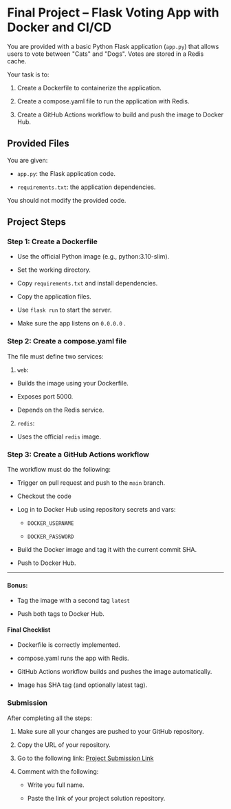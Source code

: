 # Final Project – Flask Voting App with Docker and CI/CD

You are provided with a basic Python Flask application (`app.py`) that allows users to vote between "Cats" and "Dogs". Votes are stored in a Redis cache.

  


Your task is to:

  

1. Create a Dockerfile to containerize the application.

2. Create a compose.yaml file to run the application with Redis.

3. Create a GitHub Actions workflow to build and push the image to Docker Hub.

  

## Provided Files

  

You are given:

  

-  `app.py`: the Flask application code.

-  `requirements.txt`: the application dependencies.

  

You should not modify the provided code.

  

## Project Steps

  
  
  

### Step 1: Create a Dockerfile

  

- Use the official Python image (e.g., python:3.10-slim).

- Set the working directory.

- Copy `requirements.txt` and install dependencies.

- Copy the application files.

- Use `flask run` to start the server.

- Make sure the app listens on `0.0.0.0` .

  
  
  

### Step 2: Create a compose.yaml file

  

The file must define two services:

  

1.  `web`:

- Builds the image using your Dockerfile.

- Exposes port 5000.

- Depends on the Redis service.

2. `redis`:

- Uses the official `redis` image.
  

### Step 3: Create a GitHub Actions workflow

  

The workflow must do the following:

 - Trigger on pull request and push to the `main` branch.
 
 - Checkout the code

 - Log in to Docker Hub using repository secrets and vars:

    - `DOCKER_USERNAME`
   
    -  `DOCKER_PASSWORD`

 - Build the Docker image and tag it with the current commit SHA.

 - Push to Docker Hub.

-----

#### Bonus:

- Tag the image with a second tag `latest`

- Push both tags to Docker Hub.

  
####  Final Checklist

-   Dockerfile is correctly implemented.
    
-   compose.yaml runs the app with Redis.
    
-   GitHub Actions workflow builds and pushes the image automatically.
    
-   Image has SHA tag (and optionally latest tag).
    
  

### Submission

After completing all the steps:

1.  Make sure all your changes are pushed to your GitHub repository.
    
2.  Copy the URL of your repository.
    
3.  Go to the following link: [Project Submission Link](https://github.com/faialotaibi/DevOps-Course/issues/7)
    
4.  Comment with the following:
        
    -   Write you full name.
        
    -   Paste the link of your project solution repository.
